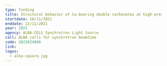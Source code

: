 ```yaml
---
type: funding
title: Structural behavior of Ca-bearing double carbonates at high-pressure high-temperature conditions
startdate: 18/11/2021
enddate: 22/11/2021
year: 2021
agency: ALBA-CELS Synchrotron Light Source
call: ALBA calls for synchrotron beamtime
code: 2021024988
link:
logos:
  - alba-square.jpg
---
```

